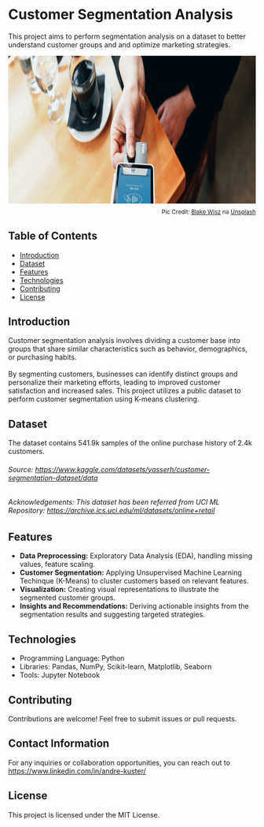 # Customer Segmentation Analysis

This project aims to perform segmentation analysis on a dataset to better understand customer groups and and optimize marketing strategies.

<div align="center">
    <img alt="churn" src="https://github.com/andkuster/customer-segmentation-analysis/blob/main/blake-wisz-unsplash-customer-segmentation.jpg" width="100%" height="300">
</div>

<div style="text-align:right;">
  <sub>Pic Credit: 
    <a href="https://unsplash.com/pt-br/@blakewisz?utm_content=creditCopyText&utm_medium=referral&utm_source=unsplash">Blake Wisz</a> na <a href="https://unsplash.com/pt-br/fotografias/pessoa-segurando-cartao-de-credito-maquina-de-passar--JJg90OAnWI?utm_content=creditCopyText&utm_medium=referral&utm_source=unsplash">Unsplash</a>
  </sub>
</div>

## Table of Contents

- [Introduction](#introduction)
- [Dataset](#dataset)
- [Features](#features)
- [Technologies](#technologies)
- [Contributing](#contributing)
- [License](#license)

## Introduction
Customer segmentation analysis involves dividing a customer base into groups that share similar characteristics such as behavior, demographics, or purchasing habits. 
<br>
<br>
By segmenting customers, businesses can identify distinct groups and personalize their marketing efforts, leading to improved customer satisfaction and increased sales.
This project utilizes a public dataset to perform customer segmentation using K-means clustering.

## Dataset
The dataset contains 541.9k samples of the online purchase history of 2.4k customers.
###### Source: https://www.kaggle.com/datasets/yasserh/customer-segmentation-dataset/data
###### Acknowledgements: This dataset has been referred from UCI ML Repository: https://archive.ics.uci.edu/ml/datasets/online+retail

## Features

- **Data Preprocessing:** Exploratory Data Analysis (EDA), handling missing values, feature scaling.
- **Customer Segmentation:** Applying Unsupervised Machine Learning Techinque (K-Means) to cluster customers based on relevant features.
- **Visualization:** Creating visual representations to illustrate the segmented customer groups.
- **Insights and Recommendations:** Deriving actionable insights from the segmentation results and suggesting targeted strategies.

## Technologies

- Programming Language: Python
- Libraries: Pandas, NumPy, Scikit-learn, Matplotlib, Seaborn
- Tools: Jupyter Notebook

## Contributing
Contributions are welcome! Feel free to submit issues or pull requests.

## Contact Information
For any inquiries or collaboration opportunities, you can reach out to https://www.linkedin.com/in/andre-kuster/

## License
This project is licensed under the MIT License.
